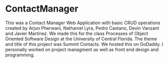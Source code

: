 # ContactManager
This was a Contact Manager Web Application with basic CRUD operations created by Arjun Pherwani, Nathaniel Lyra, Pedro Castano, Devin Vanzant and Javier Martinez.
We made this for the class Processes of Object Oriented Software Design at the University of Central Florida.
The theme and title of this project was Summit Contacts. We hosted this on GoDaddy.
I personally worked on project managment as well as front end design and programming.
